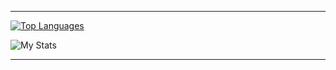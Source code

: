 <hr>

  [![Top Languages](https://github-readme-stats.vercel.app/api/top-langs/?username=krystof-cejchan&langs_count=5&layout=donut)](https://www.krystofcejchan.cz/)
  

  
  ![My Stats](https://github-readme-stats.vercel.app/api?username=krystof-cejchan&show_icons=true)


<hr>




